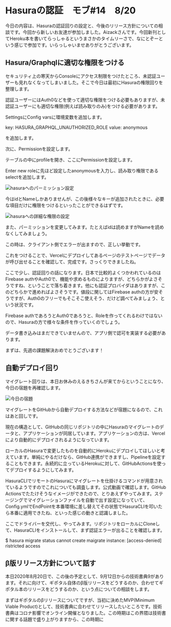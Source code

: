 # Hasuraの認証　モブ#14　8/20

今日の内容は、Hasuraの認証回りの設定と、今後のリリース方針についての相談です。今回から新しいお友達が参加しました。Aizackさんです。今回新刊としてHeroku本を書いてらっしゃるというまさかのタイムリーさで、なにとぞーという感じで参加です。いらっしゃいませありがとうございます。

## Hasura/Graphqlに適切な権限をつける
セキュリティ上の寒天からConsoleにアクセス制限をつけたところ、未認証ユーザーも見れなくなってしまいました。そこで今日は最初にHasuraの権限回りを整理します。

認証ユーザーにはAuth0などを使って適切な権限をつける必要もありますが、未認証ユーザーにも適切な権限(例えば読み取りのみ)をつける必要があります。

SettingsにConfig varsに環境変数を追加します。

key: HASURA_GRAPHQL_UNAUTHORIZED_ROLE
value: anonymous

を追加します。

次に、Permissionを設定します。

テーブルの中にprofileを開き、ここにPermissionを設定します。

Enter new roleに先ほど設定したanonymousを入力し、読み取り権限であるselectを追加します。

![hasuraへのパーミッション設定](chap-mob-0820/hasura1.png?scale=0.8)

今はidとNameしかありませんが、この後様々なキーが追加されたときに、必要な項目だけに権限をつけるといったことができるはずです。



![hasuraへの詳細な権限の設定](chap-mob-0820/hasura2.png?scale=0.8)

また、パーミッションを変更してみます。たとえばidは読めますがNameを読めなくしてみましょう。

この時は、クライアント側でエラーが出ますので、正しい挙動です。

これをつけることで、Vercelにデプロイしてあるページのテストページでデータが呼び出せることを確認して、完成です。さっくりできましたね。

ここで少し、認証回りの話になります。日本で比較的よくつかわれているのはFirebase authやAuth0で、機能や求めるものによりますが、どちらかがよさそうですね、ということで落ち着きます。他にも認証プロバイダはありますが、このどちらかで進めればよさそうです。値段に関してはFirebase authの方が安そうですが、Auth0のフリーでもそこそこ使えそう、だけど調べてみましょう、という状況です。

Firebase authであろうとAuth0であろうと、Roleを作ってくれるわけではないので、Hasuraの方で様々な条件を作っていくのでしょう。

データ書き込みはまだできていませんので、アプリ側で認可を実装する必要があります。


まずは、先週の課題解決おめでとうございます！


## 自動デプロイ回り
マイグレート回りは、本日お休みのえるきちさんが来てからということになり、今日の宿題を再確認します。

![今日の宿題](chap-mob-0820/hasura2.png?scale=0.8)

マイグレートをGitHubから自動デプロイする方法などが宿題になるので、これはあと回しです。

現在の構造として、GitHubの同じリポジトリの中にHasuraのマイグレートのデータと、アプリケーションが同居しています。アプリケーションの方は、Vercelにより自動的にデプロイされるようになっています。

ローカルのHasuraで変更したものを自動的にHerokuにデプロイしてほしいと考えています。単純にやるだけなら、GitHub連携ができますし、Pipelineを設定することもできます。永続的に立っているHerokuに対して、GitHubActionsを使ってデプロイするようにしてみます。

HasuraCLIでリモートのHasuraにマイグレートを仕掛けるコマンドが用意されているようですのでこれについても調査します。公式動画で確認します。GitHub Actionsでたたけそうなイメージができたので、とりあえずやってみます。ステージングでマイグレーションファイルを自動で出す設定になっていて、Config.ymlでEndPointを本番環境に差し替えてその状態でHasuraCLIを叩いたら本番に適用できたね、といった感じの動きと認識しました。

ここでドライバーを交代し、やってみます。リポジトリをローカルにCloneして、HasuraCLIをインストールして、まず認証エラーが出ることを確認します。

$ hasura migrate status
cannot create maigrate instance: [access-denied] ristricted access

## β版リリース方針について話す
本日2020年8月20日で、この後の予定として、9月12日からの技術書典9があります。それに向けて、ギポタル自体のβ版リリースをどうするのか、合わせてギポタル本のリリースをどうするのか、という点についての相談をします。

まずはギポタルのβリリースについてですが、当初に決めたMVP(Minimum Viable Product)として、技術書典に合わせてリリースしたいところです。技術書典はコロナ影響でオンライン開催となりました。この時期はこの界隈は技術書に関する話題で盛り上がりますから、この時期に